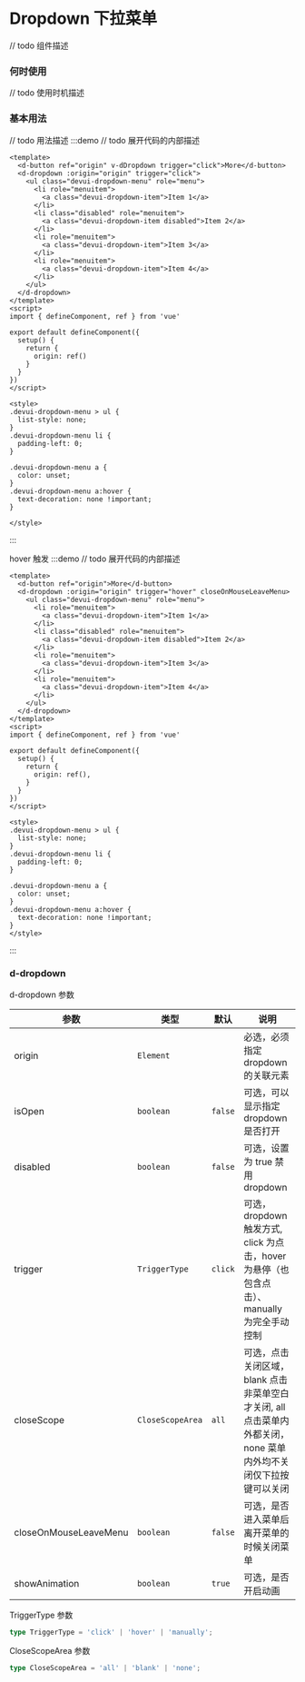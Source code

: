 # Dropdown 下拉菜单

// todo 组件描述

### 何时使用

// todo 使用时机描述


### 基本用法
// todo 用法描述
:::demo // todo 展开代码的内部描述

```vue
<template>
  <d-button ref="origin" v-dDropdown trigger="click">More</d-button>
  <d-dropdown :origin="origin" trigger="click">
    <ul class="devui-dropdown-menu" role="menu">
      <li role="menuitem">
        <a class="devui-dropdown-item">Item 1</a>
      </li>
      <li class="disabled" role="menuitem">
        <a class="devui-dropdown-item disabled">Item 2</a>
      </li>
      <li role="menuitem">
        <a class="devui-dropdown-item">Item 3</a>
      </li>
      <li role="menuitem">
        <a class="devui-dropdown-item">Item 4</a>
      </li>
    </ul>
  </d-dropdown>
</template>
<script>
import { defineComponent, ref } from 'vue'

export default defineComponent({
  setup() {
    return {
      origin: ref()
    }
  }
})
</script>

<style>
.devui-dropdown-menu > ul {
  list-style: none;
}
.devui-dropdown-menu li {
  padding-left: 0;
}

.devui-dropdown-menu a {
  color: unset;
}
.devui-dropdown-menu a:hover {
  text-decoration: none !important;
}

</style>
```

:::

hover 触发
:::demo // todo 展开代码的内部描述
```vue
<template>
  <d-button ref="origin">More</d-button>
  <d-dropdown :origin="origin" trigger="hover" closeOnMouseLeaveMenu>
    <ul class="devui-dropdown-menu" role="menu">
      <li role="menuitem">
        <a class="devui-dropdown-item">Item 1</a>
      </li>
      <li class="disabled" role="menuitem">
        <a class="devui-dropdown-item disabled">Item 2</a>
      </li>
      <li role="menuitem">
        <a class="devui-dropdown-item">Item 3</a>
      </li>
      <li role="menuitem">
        <a class="devui-dropdown-item">Item 4</a>
      </li>
    </ul>
  </d-dropdown>
</template>
<script>
import { defineComponent, ref } from 'vue'

export default defineComponent({
  setup() {
    return {
      origin: ref(),
    }
  }
})
</script>

<style>
.devui-dropdown-menu > ul {
  list-style: none;
}
.devui-dropdown-menu li {
  padding-left: 0;
}

.devui-dropdown-menu a {
  color: unset;
}
.devui-dropdown-menu a:hover {
  text-decoration: none !important;
}
</style>
```

:::

### d-dropdown

d-dropdown 参数

| 参数                  | 类型             | 默认    | 说明                                                                                                            |
| --------------------- | ---------------- | ------- | --------------------------------------------------------------------------------------------------------------- |
| origin                | `Element`        |         | 必选，必须指定 dropdown 的关联元素                                                                              |
| isOpen                | `boolean`        | `false` | 可选，可以显示指定 dropdown 是否打开                                                                            |
| disabled              | `boolean`        | `false` | 可选，设置为 true 禁用 dropdown                                                                                 |
| trigger               | `TriggerType`    | `click` | 可选，dropdown 触发方式, click 为点击，hover 为悬停（也包含点击）、manually 为完全手动控制                      |
| closeScope            | `CloseScopeArea` | `all`   | 可选，点击关闭区域，blank 点击非菜单空白才关闭, all 点击菜单内外都关闭，none 菜单内外均不关闭仅下拉按键可以关闭 |
| closeOnMouseLeaveMenu | `boolean`        | `false` | 可选，是否进入菜单后离开菜单的时候关闭菜单                                                                      |
| showAnimation         | `boolean`        | `true`  | 可选，是否开启动画                                                                                              |

TriggerType 参数
```typescript
type TriggerType = 'click' | 'hover' | 'manually';
```

CloseScopeArea 参数
```typescript
type CloseScopeArea = 'all' | 'blank' | 'none';
```